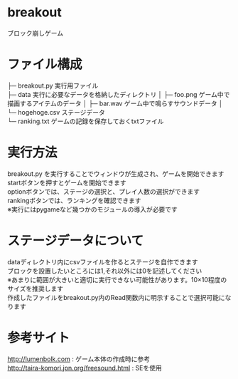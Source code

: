 # breakout
ブロック崩しゲーム

# ファイル構成
├─ breakout.py 実行用ファイル  
├─ data 実行に必要なデータを格納したディレクトリ 
│ ├─ foo.png ゲーム中で描画するアイテムのデータ 
│ ├─ bar.wav ゲーム中で鳴らすサウンドデータ 
│ └─ hogehoge.csv ステージデータ  
└─ ranking.txt ゲームの記録を保存しておくtxtファイル

# 実行方法
breakout.py を実行することでウィンドウが生成され、ゲームを開始できます  
startボタンを押すとゲームを開始できます  
optionボタンでは、ステージの選択と、プレイ人数の選択ができます  
rankingボタンでは、ランキングを確認できます  
※実行にはpygameなど幾つかのモジュールの導入が必要です

# ステージデータについて
dataディレクトリ内にcsvファイルを作るとステージを自作できます  
ブロックを設置したいところには1,それ以外には0を記述してください  
※あまりに範囲が大きいと適切に実行できない可能性があります。10×10程度のサイズを推奨します  
作成したファイルをbreakout.py内のRead関数内に明示することで選択可能になります  


# 参考サイト
http://lumenbolk.com : ゲーム本体の作成時に参考  
http://taira-komori.jpn.org/freesound.html : SEを使用
